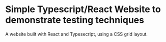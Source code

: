 # Simple Typescript/React Website to demonstrate testing techniques

A website built with React and Typesecript, using a CSS grid layout.